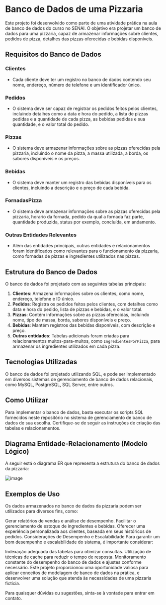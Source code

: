 # Banco de Dados de uma Pizzaria

Este projeto foi desenvolvido como parte de uma atividade prática na aula de banco de dados do curso no SENAI. O objetivo era projetar um banco de dados para uma pizzaria, capaz de armazenar informações sobre clientes, pedidos de pizza, detalhes das pizzas oferecidas e bebidas disponíveis.

## Requisitos do Banco de Dados

### Clientes
- Cada cliente deve ter um registro no banco de dados contendo seu nome, endereço, número de telefone e um identificador único.

### Pedidos
- O sistema deve ser capaz de registrar os pedidos feitos pelos clientes, incluindo detalhes como a data e hora do pedido, a lista de pizzas pedidas e a quantidade de cada pizza, as bebidas pedidas e sua quantidade, e o valor total do pedido.

### Pizzas
- O sistema deve armazenar informações sobre as pizzas oferecidas pela pizzaria, incluindo o nome da pizza, a massa utilizada, a borda, os sabores disponíveis e os preços.

### Bebidas
- O sistema deve manter um registro das bebidas disponíveis para os clientes, incluindo a descrição e o preço de cada bebida.

### FornadasPizza
- O sistema deve armazenar informações sobre as pizzas oferecidas pela pizzaria, horario da fornada, pedido da qual a fornada faz parte, quantidade produzida, status por exemplo, concluída, em andamento.

### Outras Entidades Relevantes
- Além das entidades principais, outras entidades e relacionamentos foram identificados como relevantes para o funcionamento da pizzaria, como fornadas de pizzas e ingredientes utilizados nas pizzas.

## Estrutura do Banco de Dados

O banco de dados foi projetado com as seguintes tabelas principais:

1. **Clientes**: Armazena informações sobre os clientes, como nome, endereço, telefone e ID único.
2. **Pedidos**: Registra os pedidos feitos pelos clientes, com detalhes como data e hora do pedido, lista de pizzas e bebidas, e o valor total.
3. **Pizzas**: Contém informações sobre as pizzas oferecidas, incluindo nome, tipo de massa, borda, sabores disponíveis e preço.
4. **Bebidas**: Mantém registros das bebidas disponíveis, com descrição e preço.
5. **Outras entidades**: Tabelas adicionais foram criadas para relacionamentos muitos-para-muitos, como `IngredientesPorPizza`, para armazenar os ingredientes utilizados em cada pizza.

## Tecnologias Utilizadas

O banco de dados foi projetado utilizando SQL, e pode ser implementado em diversos sistemas de gerenciamento de banco de dados relacionais, como MySQL, PostgreSQL, SQL Server, entre outros.

## Como Utilizar

Para implementar o banco de dados, basta executar os scripts SQL fornecidos neste repositório no sistema de gerenciamento de banco de dados de sua escolha. Certifique-se de seguir as instruções de criação das tabelas e relacionamentos.

## Diagrama Entidade-Relacionamento (Modelo Lógico)
A seguir está o diagrama ER que representa a estrutura do banco de dados da pizzaria:

![image](https://github.com/BrennonMeireles/database-pizzaria/assets/141636246/5fc73a04-b02f-459e-8614-b3a38757c711)

## Exemplos de Uso
Os dados armazenados no banco de dados da pizzaria podem ser utilizados para diversos fins, como:

Gerar relatórios de vendas e análise de desempenho.
Facilitar o gerenciamento de estoque de ingredientes e bebidas.
Oferecer uma experiência personalizada aos clientes, baseada em seus históricos de pedidos.
Considerações de Desempenho e Escalabilidade
Para garantir um bom desempenho e escalabilidade do sistema, é importante considerar:

Indexação adequada das tabelas para otimizar consultas.
Utilização de técnicas de cache para reduzir o tempo de resposta.
Monitoramento constante do desempenho do banco de dados e ajustes conforme necessário.
Este projeto proporcionou uma oportunidade valiosa para aplicar conceitos de modelagem de banco de dados na prática, e desenvolver uma solução que atenda às necessidades de uma pizzaria fictícia.

Para quaisquer dúvidas ou sugestões, sinta-se à vontade para entrar em contato.

